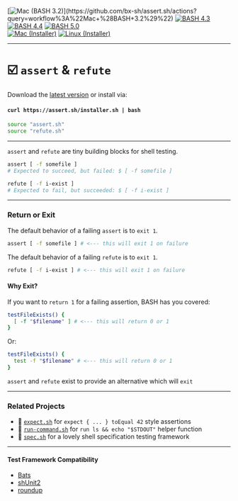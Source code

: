 [![Mac (BASH 3.2)](https://github.com/bx-sh/assert.sh/workflows/Mac%20(BASH%203.2)/badge.svg)](https://github.com/bx-sh/assert.sh/actions?query=workflow%3A%22Mac+%28BASH+3.2%29%22) [![BASH 4.3](https://github.com/bx-sh/assert.sh/workflows/BASH%204.3/badge.svg)](https://github.com/bx-sh/assert.sh/actions?query=workflow%3A%22BASH+4.3%22) [![BASH 4.4](https://github.com/bx-sh/assert.sh/workflows/BASH%204.4/badge.svg)](https://github.com/bx-sh/assert.sh/actions?query=workflow%3A%22BASH+4.4%22) [![BASH 5.0](https://github.com/bx-sh/assert.sh/workflows/BASH%205.0/badge.svg)](https://github.com/bx-sh/assert.sh/actions?query=workflow%3A%22BASH+5.0%22)  
[![Mac (Installer)](https://github.com/bx-sh/assert.sh/workflows/Mac%20(Installer)/badge.svg)](https://github.com/bx-sh/assert.sh/actions?query=workflow%3A%22Mac+%28Installer%29%22) [![Linux (Installer)](https://github.com/bx-sh/assert.sh/workflows/Linux%20(Installer)/badge.svg)](https://github.com/bx-sh/assert.sh/actions?query=workflow%3A%22Linux+%28Installer%29%22)

---

# ☑️ `assert` & `refute`

Download the [latest version](https://github.com/bx-sh/assert.sh/archive/v0.2.2.tar.gz) or install via:

#### `curl https://assert.sh/installer.sh | bash`

```sh
source "assert.sh"
source "refute.sh"
```

---

`assert` and `refute` are tiny building blocks for shell testing.


```sh
assert [ -f somefile ]
# Expected to succeed, but failed: $ [ -f somefile ]

refute [ -f i-exist ]
# Expected to fail, but succeeded: $ [ -f i-exist ]
```

---

### Return or Exit

The default behavior of a failing `assert` is to `exit 1`.

```sh
assert [ -f somefile ] # <--- this will exit 1 on failure
```

The default behavior of a failing `refute` is to `exit 1`.  

```sh
refute [ -f i-exist ] # <--- this will exit 1 on failure
```

#### Why Exit?

If you want to `return 1` for a failing assertion, BASH has you covered:

```sh
testFileExists() {
  [ -f "$filename" ] # <--- this will return 0 or 1
}
```

Or:

```sh
testFileExists() {
  test -f "$filename" # <--- this will return 0 or 1
}
```

`assert` and `refute` exist to provide an alternative which will `exit`

---

### Related Projects

 - 🧐 [`expect.sh`](https://expectations.sh) for `expect { ... } toEqual 42` style assertions
 - 🚀 [`run-command.sh`](https://run.assert.sh) for `run ls && echo "$STDOUT"` helper function
 - 🔬 [`spec.sh`](https://specs.sh) for a lovely shell specification testing framework

---

#### Test Framework Compatibility

- [Bats](https://github.com/bats-core/bats-core)
- [shUnit2](https://github.com/kward/shunit2/)
- [roundup](http://bmizerany.github.io/roundup/roundup.1.html)
